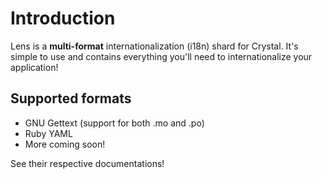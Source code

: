 # Introduction

Lens is a **multi-format** internationalization (i18n) shard for Crystal. It's simple to use and contains everything you'll need to internationalize your application!

## Supported formats

* GNU Gettext (support for both .mo and .po)
* Ruby YAML
* More coming soon!

See their respective documentations!

